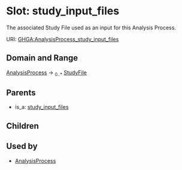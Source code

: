
# Slot: study_input_files


The associated Study File used as an input for this Analysis Process.

URI: [GHGA:AnalysisProcess_study_input_files](https://w3id.org/GHGA/AnalysisProcess_study_input_files)


## Domain and Range

[AnalysisProcess](AnalysisProcess.md) &#8594;  <sub>0..\*</sub> [StudyFile](StudyFile.md)

## Parents

 *  is_a: [study_input_files](study_input_files.md)

## Children


## Used by

 * [AnalysisProcess](AnalysisProcess.md)
